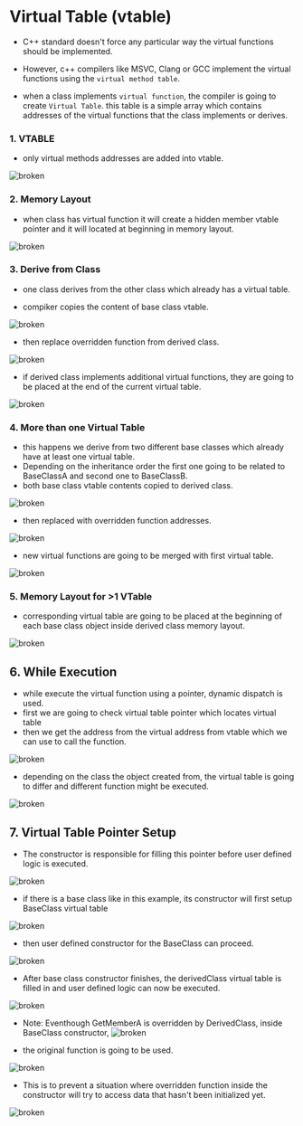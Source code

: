 # Virtual Table (vtable)

- C++ standard doesn't force any particular way the virtual functions should be implemented.

- However, c++ compilers like MSVC, Clang or GCC implement the virtual functions using the `virtual method table`.
  
- when a class implements `virtual function`, the compiler is going to create `Virtual Table`. this table is a simple array which contains addresses of the virtual functions that the class implements or derives.

### 1. VTABLE 
- only virtual methods addresses are added into vtable.  

![broken](../../ref_images/vtbl1.png) 

### 2. Memory Layout
- when class has virtual function it will create a hidden member vtable pointer and it will located at beginning in memory layout.
  
![broken](../../ref_images/vtbl2.png) 

### 3. Derive from Class
- one class derives from the other class which already has a virtual table.
  
- compiker copies the content of base class vtable. 
  
![broken](../../ref_images/vtbl3.png) 

- then replace overridden function from derived class.
  
![broken](../../ref_images/vtbl4.png)

- if derived class implements additional virtual functions, they are going to be placed at the end of the current virtual table.
  
![broken](../../ref_images/vtbl5.png) 

### 4. More than one Virtual Table
- this happens we derive from two different base classes which already have at least one virtual table.
- Depending on the inheritance order the first one going to be related to BaseClassA and second one to BaseClassB.
- both base class vtable contents copied to derived class.
  
![broken](../../ref_images/vtbl6.png) 

- then replaced with overridden function addresses.
   
![broken](../../ref_images/vtbl7.png) 

- new virtual functions are going to be merged with first virtual table.
  
![broken](../../ref_images/vtbl8.png) 

### 5. Memory Layout for >1 VTable  
- corresponding virtual table are going to be placed at the beginning of each base class object inside derived class memory layout.

![broken](../../ref_images/vtbl9.png) 

## 6. While Execution
- while execute the virtual function using a pointer, dynamic dispatch is used.
- first we are going to check virtual table pointer which locates virtual table
- then we get the address from the virtual address from vtable which we can use to call the function.
  
![broken](../../ref_images/vtbl10.png) 

- depending on the class the object created from, the virtual table is going to differ and different function might be executed.
  
![broken](../../ref_images/vtbl11.png) 

## 7. Virtual Table Pointer Setup
- The constructor is responsible for filling this pointer before user defined logic is executed.
  
![broken](../../ref_images/vtbl12.png) 

- if there is a base class like in this example, its constructor will first setup BaseClass virtual table 
  
![broken](../../ref_images/vtbl13.png) 

- then user defined constructor for the BaseClass can proceed.
  
![broken](../../ref_images/vtbl14.png) 

- After base class constructor finishes, the derivedClass virtual table is filled in and user defined logic can now be executed.
  
![broken](../../ref_images/vtbl15.png) 

- Note: Eventhough GetMemberA is overridden by DerivedClass, inside BaseClass constructor, 
![broken](../../ref_images/vtbl16.png)

- the original function is going to be used.
  
![broken](../../ref_images/vtbl17.png) 

- This is to prevent a situation where overridden function inside the constructor will try to access data that hasn't been initialized yet.
  
![broken](../../ref_images/vtbl18.png) 